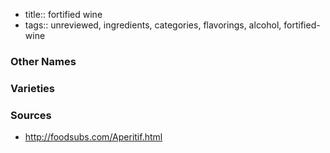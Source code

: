 - title:: fortified wine
- tags:: unreviewed, ingredients, categories, flavorings, alcohol, fortified-wine


### Other Names


### Varieties


### Sources
* http://foodsubs.com/Aperitif.html
